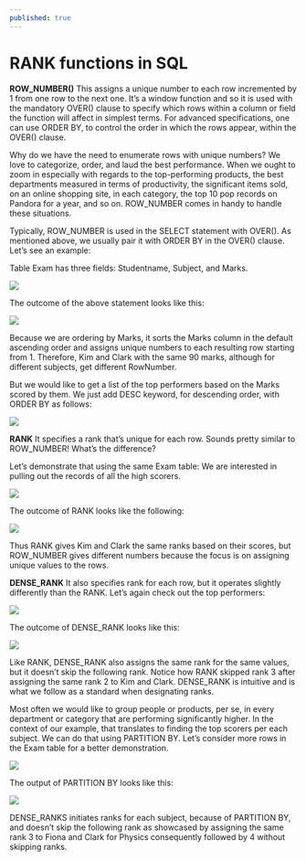 ```yaml
---
published: true
---
```

# RANK functions in SQL

**ROW_NUMBER()** 
This assigns a unique number to each row incremented by 1 from one row to the next one. It’s a window function and so it is used with the mandatory OVER() clause to specify which rows within a column or field the function will affect in simplest terms. For advanced specifications, one can use ORDER BY, to control the order in which the rows appear, within the OVER() clause. 

Why do we have the need to enumerate rows with unique numbers?
We love to categorize, order, and laud the best performance. When we ought to zoom in especially with regards to the top-performing products, the best departments measured in terms of productivity, the significant items sold, on an online shopping site, in each category, the top 10 pop records on Pandora for a year, and so on. ROW_NUMBER comes in handy to handle these situations.

Typically, ROW_NUMBER is used in the SELECT statement with OVER(). As mentioned above, we usually pair it with ORDER BY in the OVER() clause. Let’s see an example:

Table Exam has three fields: Studentname, Subject, and Marks.

<img src="http://chidamodu.github.io/blog/images//simple row_number.png">


The outcome of the above statement looks like this:

<img src="http://chidamodu.github.io/blog/images//simple row number table.png">


Because we are ordering by Marks, it sorts the Marks column in the default ascending order and assigns unique numbers to each resulting row starting from 1. Therefore, Kim and Clark with the same 90 marks, although for different subjects, get different RowNumber. 

But we would like to get a list of the top performers based on the Marks scored by them. We just add DESC keyword, for descending order, with ORDER BY as follows:

<img src="http://chidamodu.github.io/blog/images//row_number_desc orderby.png">


**RANK**
It specifies a rank that’s unique for each row. Sounds pretty similar to ROW_NUMBER! What’s the difference?

Let’s demonstrate that using the same Exam table: We are interested in pulling out the records of all the high scorers. 

<img src="http://chidamodu.github.io/blog/images//simple rank.png">


The outcome of RANK looks like the following:

<img src="http://chidamodu.github.io/blog/images//rank table outcome.png">


Thus RANK gives Kim and Clark the same ranks based on their scores, but ROW_NUMBER gives different numbers because the focus is on assigning unique values to the rows.


**DENSE_RANK**
It also specifies rank for each row, but it operates slightly differently than the RANK. Let’s again check out the top performers:

<img src="http://chidamodu.github.io/blog/images//simple dense rank.png">


The outcome of DENSE_RANK looks like this:

<img src="http://chidamodu.github.io/blog/images//simple dense rank table outcome.png">


Like RANK, DENSE_RANK also assigns the same rank for the same values, but it doesn’t skip the following rank. Notice how RANK skipped rank 3 after assigning the same rank 2 to Kim and Clark. DENSE_RANK is intuitive and is what we follow as a standard when designating ranks.

Most often we would like to group people or products, per se, in every department or category that are performing significantly higher. In the context of our example, that translates to finding the top scorers per each subject. We can do that using PARTITION BY. Let’s consider more rows in the Exam table for a better demonstration.

<img src="http://chidamodu.github.io/blog/images//dense_rank partition by and order by desc.png">


The output of PARTITION BY looks like this:

<img src="http://chidamodu.github.io/blog/images//dense_rank_partitionby.png">


DENSE_RANKS initiates ranks for each subject, because of PARTITION BY, and doesn’t skip the following rank as showcased by assigning the same rank 3 to Fiona and Clark for Physics consequently followed by 4 without skipping ranks.
